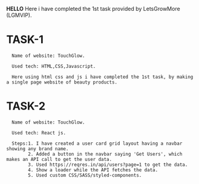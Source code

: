 **HELLO**
Here i have completed the 1st task provided by LetsGrowMore (LGMVIP).
# TASK-1
      Name of website: TouchGlow.

      Used tech: HTML,CSS,Javascript.

      Here using html css and js i have completed the 1st task, by making a single page website of beauty products.

# TASK-2
      Name of website: TouchGlow.

      Used tech: React js.
      
      Steps:1. I have created a user card grid layout having a navbar showing any brand name.
            2. Added a button in the navbar saying 'Get Users', which makes an API call to get the user data.
            3. Used https://reqres.in/api/users?page=1 to get the data.
            4. Show a loader while the API fetches the data.
            5. Used custom CSS/SASS/styled-components.
